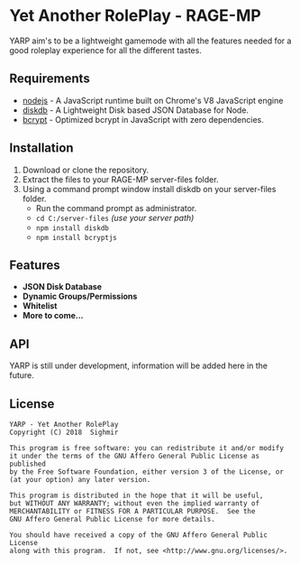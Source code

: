 # Yet Another RolePlay - RAGE-MP

YARP aim's to be a lightweight gamemode with all the features needed for a good roleplay experience for all the different tastes.

## Requirements

* [nodejs](https://nodejs.org) - A JavaScript runtime built on Chrome's V8 JavaScript engine
* [diskdb](https://github.com/arvindr21/diskDB) - A Lightweight Disk based JSON Database for Node.
* [bcrypt](https://github.com/dcodeIO/bcrypt.js) - Optimized bcrypt in JavaScript with zero dependencies.

## Installation

1. Download or clone the repository.
2. Extract the files to your RAGE-MP server-files folder.
3. Using a command prompt window install diskdb on your server-files folder.
   * Run the command prompt as administrator.
   * ```cd C:/server-files``` *(use your server path)*
   * ```npm install diskdb```
   * ```npm install bcryptjs```

## Features
* **JSON Disk Database**
* **Dynamic Groups/Permissions**
* **Whitelist**
* **More to come...**

## API

YARP is still under development, information will be added here in the future.

## License

    YARP - Yet Another RolePlay
    Copyright (C) 2018  Sighmir

    This program is free software: you can redistribute it and/or modify
    it under the terms of the GNU Affero General Public License as published
    by the Free Software Foundation, either version 3 of the License, or
    (at your option) any later version.

    This program is distributed in the hope that it will be useful,
    but WITHOUT ANY WARRANTY; without even the implied warranty of
    MERCHANTABILITY or FITNESS FOR A PARTICULAR PURPOSE.  See the
    GNU Affero General Public License for more details.

    You should have received a copy of the GNU Affero General Public License
    along with this program.  If not, see <http://www.gnu.org/licenses/>.
